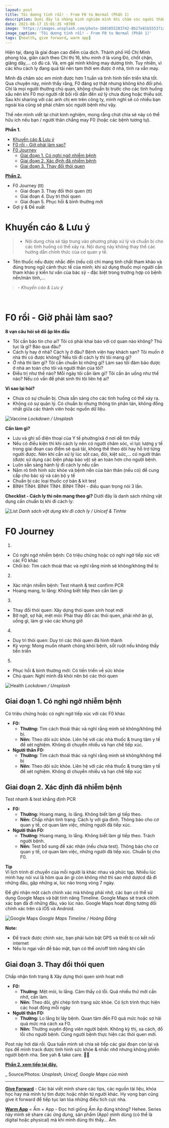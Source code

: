 ```yaml
---
layout: post
title: Tôi dương tính rồi! - From F0 to Normal (Phần 1)
description: Dưới đây là những kinh nghiệm mình khi chăm sóc người thân F0. Hy vọng có thể giúp mọi người phần nào.
date: 2021-08-17 15:01:35 +0700
image: 'https://images.unsplash.com/photo-1601055283742-8b27e81b5553?ixlib=rb-4.0.3&ixid=MnwxMjA3fDB8MHxwaG90by1wYWdlfHx8fGVufDB8fHx8&auto=format&fit=crop&w=2070&q=80'
image_caption: 'Tôi dương tính rồi! - From F0 to Normal (Phần 1)'
tags: [health, give forward, warm app]
---
```


Hiện tại, đang là giai đoạn cao điểm của dịch. Thành phố Hồ Chí Minh phong tỏa, giãn cách theo Chỉ thị 16, khu mình ở là vùng Đỏ, chốt chặn, giăng dây,... có đủ cả. Và, em gái mình không may dương tính. Tuy nhiên, vì các khu cách ly đang quá tải nên tạm thời em được ở nhà, tính ra vẫn may.

Mình đã chăm sóc em mình được hơn 1 tuần và tình hình tiến triển khá tốt. Qua chuyện này, mình thấy rằng, F0 đáng sợ thật nhưng không khó đối phó. Chỉ là mọi người thường chủ quan, không chuẩn bị trước cho các tình huống xấu nên khi F0 mọi người rất bối rối dẫn đến xử lý chưa đúng hoặc thiếu sót. Sau khi sharing với các anh chị em trên công ty, mình nghĩ sẽ có nhiều bạn ngoài kia cũng sẽ phải chăm sóc người bệnh như vậy.

Thế nên mình viết lại chút kinh nghiệm, mong rằng chút chia sẻ này có thể hữu ích nếu bạn / người thân chẳng may F0 (hoặc các bệnh tương tự).

**Phần 1.**
- [Khuyến cáo & Lưu ý](#part1)
- [F0 rồi - Giờ phải làm sao?](#part2)
- [F0 Journey](#part3)
     - [Giai đoạn 1. Có nghi ngờ nhiễm bệnh](#part3.1)
     - [Giai đoạn 2. Xác định đã nhiễm bệnh](#part3.2)
     - [Giai đoạn 3. Thay đổi thói quen](#part3.3)

**[Phần 2.](/blog/toi-duong-tinh-roi-from-f0-to-normal-phan-2)** <br>
- F0 Journey (tt)    
     - Giai đoạn 3. Thay đổi thói quen (tt)
     - Giai đoạn 4. Duy trì thói quen
     - Giai đoạn 5. Phục hồi & bình thường mới
- Gợi ý & Đề xuất


# Khuyến cáo & Lưu ý <a name="part1"></a>

> - Nội dung chia sẻ tập trung vào phương pháp xử lý và chuẩn bị cho các tình huống có thể xảy ra. Nội dung này không thay thế các hướng dẫn chính thức của cơ quan y tế.
- Tên thuốc nếu được nhắc đến (nếu có) chỉ mang tính chất tham khảo và đúng trong ngữ cảnh thực tế của mình; khi sử dụng thuốc mọi người cần tham khảo ý kiến tư vấn của bác sỹ - đặc biệt trong trường hợp có bệnh nền/mãn tính,...
>
> <cite>- Khuyến cáo & Lưu ý</cite>
<br>


# F0 rồi - Giờ phải làm sao? <a name="part2"></a>
**8 vạn câu hỏi sẽ đổ ập lên đầu**
- Tôi cần báo tin cho ai? Tôi có phải khai báo với cơ quan nào không? Thủ tục là gì? Báo qua đâu? 
- Cách ly hay ở nhà? Cách ly ở đâu? Bệnh viện hay khách sạn? Tôi muốn ở nhà thì có được không? Nếu tôi đi cách ly thì tôi mang gì?
- Ở nhà thì làm gì? Tôi cần chuẩn bị những gì? Làm sao tôi đảm bảo được ở nhà an toàn cho tôi và người thân của tôi?
- Điều trị như thế nào? Mỗi ngày tôi cần làm gì? Tôi cần ăn uống như thế nào? Nếu có vấn đề phát sinh thì tôi liên hệ ai?

**Vì sao lại hỏi?**
- Chưa có sự chuẩn bị. Chưa sẵn sàng cho các tình huống có thể xảy ra.
- Không có sự quản lý. Có chuẩn bị nhưng thông tin phân tán, không đồng nhất giữa các thành viên hoặc nguồn dữ liệu.

![Vaccine](https://plus.unsplash.com/premium_photo-1663054913786-1bc19d4ba1a8?ixlib=rb-4.0.3&ixid=MnwxMjA3fDB8MHxwaG90by1wYWdlfHx8fGVufDB8fHx8&auto=format&fit=crop&w=2370&q=80)
<em> Lockdown / Unsplash</em>
<br>

**Cần làm gì?**
- Lưu và ghi số điện thoại của Y tế phường/xã ở nơi dễ tìm thấy
- Nếu có điều kiện thì khi cách ly nên có người chăm sóc, vì lực lượng y tế trong giai đoạn cao điểm sẽ quá tải, không thể theo dõi hay hỗ trợ từng người được. Nên khi cần xử lý lúc sốt cao, đói, kiệt sức,... có người thân (được sử dụng các biện pháp bảo vệ) sẽ an toàn hơn cho người bệnh.
- Luôn sẵn sàng hành lý đi cách ly nếu cần
- Nắm rõ tình hình sức khỏe và bệnh nền của bản thân (nếu có) để cung cấp cho bác sỹ và cán bộ y tế
- Chuẩn bị các loại thuốc cơ bản & kit test
- BÌNH TĨNH. BÌNH TĨNH. BÌNH TĨNH - điều quan trọng nói 3 lần.

**Checklist - Cách ly thì nên mang theo gì?**
Dưới đây là danh sách những vật dụng cần chuẩn bị khi đi cách ly: <br>

![List](https://photo2.tinhte.vn/data/attachment-files/2021/05/5484839_FB_IMG_1622164114396.jpg)
<em> Danh sách vật dụng khi đi cách ly / Unicef & Tinhte</em>
<br>


# F0 Journey <a name="part3"></a>
1. <br>
- Có nghi ngờ nhiễm bệnh: Có triệu chứng hoặc có nghi ngờ tiếp xúc với các F0 khác
- Chối bỏ: Tìm cách thoái thác và nghĩ rằng mình sẽ không/không thể bị
2. <br>
- Xác nhận nhiễm bệnh: Test nhanh & test confirm PCR
- Hoang mang, lo lắng: Không biết tiếp theo cần làm gì
3. <br>
- Thay đổi thói quen: Xây dựng thói quen sinh hoạt mới
- Bỡ ngỡ, sợ hãi, mệt mỏi: Phải thay đổi các thói quen, phải nhớ ăn gì, uống gì, làm gì vào các khung giờ
4. <br>
- Duy trì thói quen: Duy trì các thói quen đã hình thành
- Kỳ vọng: Mong muốn nhanh chóng khỏi bệnh, sốt ruột nếu không thấy tiến triển
5. <br>
- Phục hồi & bình thường mới: Có tiến triển về sức khỏe
- Chủ quan: Nghĩ mình đã khỏi nên bỏ các thói quen

![Health](https://images.unsplash.com/photo-1586639940725-855e29712629?ixlib=rb-4.0.3&ixid=MnwxMjA3fDB8MHxwaG90by1wYWdlfHx8fGVufDB8fHx8&auto=format&fit=crop&w=2070&q=80)
<em> Lockdown / Unsplash</em>
<br>


## Giai đoạn 1. Có nghi ngờ nhiễm bệnh <a name="part3.1"></a>
Có triệu chứng hoặc có nghi ngờ tiếp xúc với các F0 khác
- **F0:**
	- **Thường:** Tìm cách thoái thác và nghĩ rằng mình sẽ không/không thể bị.
	- **Nên:** Theo dõi sức khỏe. Liên hệ với các nhà thuốc & trung tâm y tế để xét nghiệm. Không di chuyển nhiều và hạn chế tiếp xúc.
- **Người thân F0:**
	- **Thường:** Tìm cách thoái thác và nghĩ rằng mình sẽ không/không thể bị
	- **Nên:** Theo dõi sức khỏe. Liên hệ với các nhà thuốc & trung tâm y tế để xét nghiệm. Không di chuyển nhiều và hạn chế tiếp xúc

## Giai đoạn 2. Xác định đã nhiễm bệnh <a name="part3.2"></a>
Test nhanh & test khẳng định PCR
- **F0:**
	- **Thường:** Hoang mang, lo lắng. Không biết làm gì tiếp theo.
	- **Nên:** Chấp nhận tình trạng. Cách ly với gia đình. Thông báo cho cơ quan y tế, cơ quan làm việc, những người đã tiếp xúc.
- **Người thân F0:**
	- **Thường:** Hoang mang, lo lắng. Không biết làm gì tiếp theo. Trách người bệnh.
	- **Nên:** Test bổ sung để xác nhận (nếu chưa test). Thông báo cho cơ quan y tế, cơ quan làm việc, những người đã tiếp xúc. Chuẩn bị cho F0.

**Tip** <br>
Vì lịch trình di chuyển của mỗi người là khác nhau và phức tạp. Nhiều lúc mình hay nói vui là hôm qua ăn gì còn không nhớ thì sao nhớ dượcd đã đi những đâu, gặp những ai, lúc nào trong vòng 7 ngày.

Để ghi nhận một cách chính xác mà không phải nhớ, các bạn có thể sử dụng Google Maps và bật tính năng Timeline. Google Maps sẽ track chính xác bạn đã đi những đâu, vào lúc nào. Google Maps hoạt động tương đối chính xác trên cả iOS và Android.

![Google Maps](https://pbs.twimg.com/media/Fr4tZBnaAAInx5o?format=jpg&name=large)
<em> Google Maps Timeline / Hoàng Đăng</em>
<br>

**Note:**
- Để track được chính xác, bạn phải luôn bật GPS và thiết bị có kết nối internet
- Nếu lo ngại vấn đề bảo mật, bạn có thể on/off tính năng khi cần


## Giai đoạn 3. Thay đổi thói quen <a name="part3.3"></a>
Chấp nhận tình trạng & Xây dựng thói quen sinh hoạt mới
- **F0:**
	- **Thường:** Mệt mỏi, lo lắng. Cảm thấy có lỗi. Quá nhiều thứ mới cần nhớ, cần làm.
	- **Nên:** Theo dõi, ghi chép tình trạng sức khỏe. Có lịch trình thực hiện các hoạt động mỗi ngày
- **Người thân F0:**
	- **Thường:** Lo lắng bị lây bệnh. Quan tâm đến F0 quá mức hoặc sợ hãi quá mức mà cách xa F0.
	- **Nên:** Thường xuyên động viên người bệnh. Không kỳ thị, xa cách, đổ lỗi cho người bệnh. Cùng người bệnh thực hiện các thói quen mới.

Post này hơi dài rồi. Qua tuần mình sẽ chia sẻ tiếp các giai đoạn còn lại và tips để mình track được tình hình sức khỏe & nhắc nhở nhưng không phiền người bệnh nha. See yah & take care. 💪🏻

**[Phần 2. xem tiếp tại đây.](/blog/toi-duong-tinh-roi-from-f0-to-normal-phan-2)**

_ Source/Photos: *Unsplash, Unicef, Google Maps của mình*

___

**[Give Forward](/tags/?tag=give+forward)** - Các bài viết mình share các tips, các nguồn tài liệu, khóa học hay mà mình tự tìm được hoặc nhận từ người khác. Hy vọng bạn cũng give it forward để tiếp tục lan tỏa những điều tích cực nha.

**[Warm App](/tags/?tag=warm+app)** = Ấm + App - Đọc hơi giống Ấm Áp đúng không? Hehee. Series này mình sẽ share các ứng dụng, sản phẩm (App) mình dùng (có thể là digital hoặc physical) mà khi mình dùng thì thấy... Ấm. 
